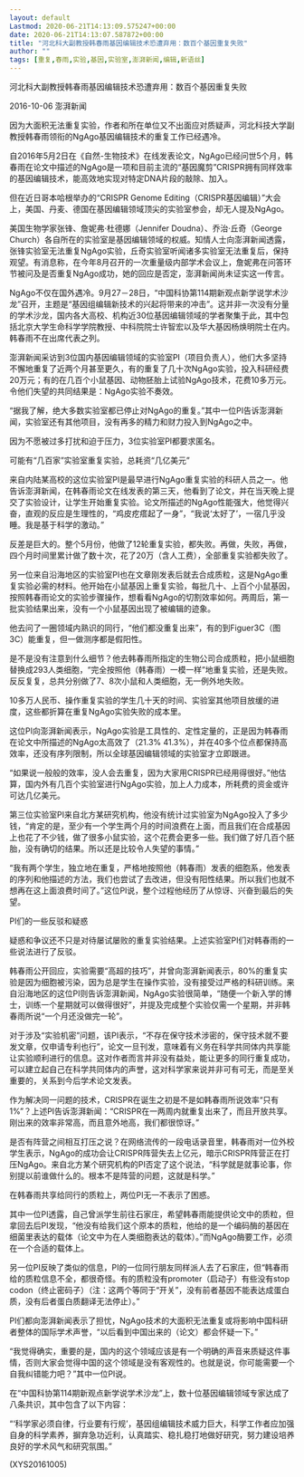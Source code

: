 ```yaml
---
layout: default
Lastmod: 2020-06-21T14:13:09.575247+00:00
date: 2020-06-21T14:13:07.587872+00:00
title: "河北科大副教授韩春雨基因编辑技术恐遭弃用：数百个基因重复失败"
author: ""
tags: [重复,春雨,实验,基因,实验室,澎湃新闻,编辑,新语丝]
---
```


河北科大副教授韩春雨基因编辑技术恐遭弃用：数百个基因重复失败

2016-10-06 澎湃新闻

因为大面积无法重复实验，作者和所在单位又不出面应对质疑声，河北科技大学副教授韩春雨领衔的NgAgo基因编辑技术的重复工作已经遇冷。

自2016年5月2日在《自然-生物技术》在线发表论文，NgAgo已经问世5个月，韩春雨在论文中描述的NgAgo是一项和目前主流的“基因魔剪”CRISPR拥有同样效率的基因编辑技术，能高效地实现对特定DNA片段的敲除、加入。

但在近日哥本哈根举办的“CRISPR Genome Editing（CRISPR基因编辑）”大会上，美国、丹麦、德国在基因编辑领域顶尖的实验室参会，却无人提及NgAgo。

美国生物学家张锋、詹妮弗·杜德娜（Jennifer Doudna）、乔治·丘奇（George Church）各自所在的实验室是基因编辑领域的权威。知情人士向澎湃新闻透露，张锋实验室无法重复NgAgo实验，丘奇实验室听闻诸多实验室无法重复后，保持观望。有消息称，在今年8月召开的一次重量级内部学术会议上，詹妮弗在问答环节被问及是否重复NgAgo成功，她的回应是否定，澎湃新闻尚未证实这一传言。

NgAgo不仅在国外遇冷。9月27－28日，“中国科协第114期新观点新学说学术沙龙”召开，主题是“基因组编辑新技术的兴起将带来的冲击”。这并非一次没有分量的学术沙龙，国内各大高校、机构近30位基因编辑领域的学者聚集于此，其中包括北京大学生命科学学院教授、中科院院士许智宏以及华大基因杨焕明院士在内。韩春雨不在出席代表之列。

澎湃新闻采访到3位国内基因编辑领域的实验室PI（项目负责人），他们大多坚持不懈地重复了近两个月甚至更久，有的重复了几十次NgAgo实验，投入科研经费20万元；有的在几百个小鼠基因、动物胚胎上试验NgAgo技术，花费10多万元。令他们失望的共同结果是：NgAgo实验不奏效。

“据我了解，绝大多数实验室都已停止对NgAgo的重复。”其中一位PI告诉澎湃新闻，实验室还有其他项目，没有再多的精力和财力投入到NgAgo之中。

因为不愿被过多打扰和迫于压力，3位实验室PI都要求匿名。

可能有“几百家”实验室重复实验，总耗资“几亿美元”

来自内陆某高校的这位实验室PI是最早进行NgAgo重复实验的科研人员之一。他告诉澎湃新闻，在韩春雨论文在线发表的第三天，他看到了论文，并在当天晚上提交了实验设计，让学生开始重复实验。论文所描述的NgAgo性能强大，他觉得兴奋，直观的反应是生理性的，“鸡皮疙瘩起了一身”，“我说‘太好了’，一宿几乎没睡。我是基于科学的激动。”

反差是巨大的。整个5月份，他做了12轮重复实验，都失败。再做，失败，再做，四个月时间里累计做了数十次，花了20万（含人工费），全部重复实验都失败了。

另一位来自沿海地区的实验室PI也在文章刚发表后就去合成质粒，这是NgAgo重复实验必需的材料。他开始在小鼠基因上重复实验，每批几十、上百个小鼠基因，按照韩春雨论文的实验步骤操作，想看看NgAgo的切割效率如何。两周后，第一批实验结果出来，没有一个小鼠基因出现了被编辑的迹象。

他去问了一圈领域内熟识的同行，“他们都没重复出来”，有的到Figuer3C（图3C）能重复，但一做测序都是假阳性。

是不是没有注意到什么细节？他去韩春雨所指定的生物公司合成质粒，把小鼠细胞替换成293人类细胞，“完全按照他（韩春雨）一模一样”地重复实验，还是失败。反反复复，总共分别做了7、8次小鼠和人类细胞，无一例外地失败。

10多万人民币、操作重复实验的学生几十天的时间、实验室其他项目放缓的进度，这些都折算在重复NgAgo实验失败的成本里。

这位PI向澎湃新闻表示，NgAgo实验是工具性的、定性定量的，正是因为韩春雨在论文中所描述的NgAgo太高效了（21.3% 41.3%），并在40多个位点都保持高效率，还没有序列限制，所以全球基因编辑领域的实验室才立即跟进。

“如果说一般般的效率，没人会去重复，因为大家用CRISPR已经用得很好。”他估算，国内外有几百个实验室进行NgAgo实验，加上人力成本，所耗费的资金或许可达几亿美元。

第三位实验室PI来自北方某研究机构，他没有统计过实验室为NgAgo投入了多少钱，“肯定的是，至少有一个学生两个月的时间浪费在上面，而且我们在合成基因上也花了不少钱，做了很多小鼠实验，这个花费会更多一些。我们做了好几百个胚胎，没有确切的结果。所以还是比较令人失望的事情。”

“我有两个学生，独立地在重复，严格地按照他（韩春雨）发表的细胞系，他发表的序列和他描述的方法，我们也尝试了去改进，但没有阳性结果。所以我们也就不想再在这上面浪费时间了。”这位PI说，整个过程他经历了从惊讶、兴奋到最后的失望。

PI们的一些反驳和疑惑

疑惑和争议还不只是对待屡试屡败的重复实验结果。上述实验室PI们对韩春雨的一些说法进行了反驳。

韩春雨公开回应，实验需要“高超的技巧”，并曾向澎湃新闻表示，80%的重复实验是因为细胞被污染，因为总是学生在操作实验，没有接受过严格的科研训练。来自沿海地区的这位PI则告诉澎湃新闻，NgAgo实验很简单，“随便一个新入学的博士，训练一个星期就可以做得很好”，并提及完成整个实验仅需一个星期，并非韩春雨所说“一个月还没做完一轮”。

对于涉及“实验机密”问题，该PI表示，“不存在保守技术涉密的，保守技术就不要发文章，仅申请专利也行”，论文一旦刊发，意味着有义务在科学共同体内共享能让实验顺利进行的信息。这对作者而言并非没有益处，能让更多的同行重复成功，可以建立起自己在科学共同体内的声誉，这对科学家来说并非可有可无，而是至关重要的，关系到今后学术论文发表。

作为解决同一问题的技术，CRISPR在诞生之初是不是如韩春雨所说效率“只有1%”？上述PI告诉澎湃新闻：“CRISPR在一两周内就重复出来了，而且开放共享。刚出来的效率非常高，而且意外地高，我们都很惊讶。”

是否有阵营之间相互打压之说？在网络流传的一段电话录音里，韩春雨对一位外校学生表示，NgAgo的成功会让CRISPR阵营失去上亿元，暗示CRISPR阵营正在打压NgAgo。来自北方某个研究机构的PI否定了这个说法，“科学就是就事论事，你别提以前谁做什么的。根本不是阵营的问题，这就是科学。”

在韩春雨共享给同行的质粒上，两位PI无一不表示了困惑。

其中一位PI透露，自己曾派学生前往石家庄，希望韩春雨能提供论文中的质粒，但拿回去后PI发现，“他没有给我们这个原本的质粒，他给的是一个编码酶的基因在细菌里表达的载体（论文中为在人类细胞表达的载体）。”而NgAgo酶要工作，必须在一个合适的载体上。

另一位PI反映了类似的信息，PI的一位同行朋友同样派人去了石家庄，但“韩春雨给的质粒信息不全，都很奇怪。有的质粒没有promoter（启动子）有些没有stop codon（终止密码子）（注：这两个等同于“开关”，没有前者基因不能表达成蛋白质，没有后者蛋白质翻译无法停止）。”

PI们都向澎湃新闻表示了担忧，NgAgo技术的大面积无法重复或将影响中国科研者整体的国际学术声誉，“以后看到中国出来的（论文）都会怀疑一下。”

“我觉得确实，重要的是，国内的这个领域应该是有一个明确的声音来质疑这件事情，否则大家会觉得中国的这个领域是没有客观性的。也就是说，你可能需要一个自我纠错能力吧？”其中一位PI说。

在“中国科协第114期新观点新学说学术沙龙”上，数十位基因编辑领域专家达成了八条共识，其中包含了以下内容：

“‘科学家必须自律，行业要有行规’，基因组编辑技术威力巨大，科学工作者应加强自身的科学素养，摒弃急功近利，认真踏实、稳扎稳打地做好研究，努力建设培养良好的学术风气和研究氛围。”

(XYS20161005)

